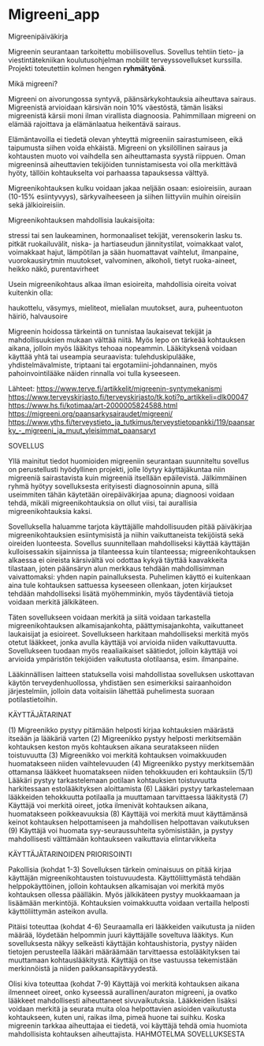 # Migreeni_app
Migreenipäiväkirja

Migreenin seurantaan tarkoitettu mobiilisovellus. Sovellus tehtiin tieto- ja viestintätekniikan koulutusohjelman mobiilit terveyssovellukset kurssilla. Projekti toteutettiin kolmen hengen <strong>ryhmätyönä</strong>.


Mikä migreeni?

Migreeni on aivorungossa syntyvä, päänsärkykohtauksia aiheuttava sairaus. Migreenistä arvioidaan kärsivän noin 10% väestöstä, tämän lisäksi migreenistä kärsii moni ilman virallista diagnoosia. Pahimmillaan migreeni on elämää rajoittava ja elämänlaatua heikentävä sairaus.

Elämäntavoilla ei tiedetä olevan yhteyttä migreeniin sairastumiseen, eikä taipumusta siihen voida ehkäistä. Migreeni on yksilöllinen sairaus ja kohtausten muoto voi vaihdella sen aiheuttamasta syystä riippuen. Oman migreeninsä aiheuttavien tekijöiden tunnistamisesta voi olla merkittävä hyöty, tällöin kohtaukselta voi parhaassa tapauksessa välttyä.

Migreenikohtauksen kulku voidaan jakaa neljään osaan: esioireisiin, auraan (10-15% esiintyvyys), särkyvaiheeseen ja siihen liittyviin muihin oireisiin sekä jälkioireisiin.

 

Migreenikohtauksen mahdollisia laukaisijoita:

stressi tai sen laukeaminen, hormonaaliset tekijät, verensokerin lasku ts. pitkät ruokailuvälit, niska- ja hartiaseudun jännitystilat, voimakkaat valot, voimakkaat hajut, lämpötilan ja sään huomattavat vaihtelut, ilmanpaine, vuorokausirytmin muutokset, valvominen, alkoholi, tietyt ruoka-aineet, heikko näkö, purentavirheet

Usein migreenikohtaus alkaa ilman esioireita, mahdollisia oireita voivat kuitenkin olla:

haukottelu, väsymys, mieliteot, mielialan muutokset, aura, puheentuoton häiriö, halvausoire


Migreenin hoidossa tärkeintä on tunnistaa laukaisevat tekijät ja mahdollisuuksien mukaan välttää niitä. Myös lepo on tärkeää kohtauksen aikana, jolloin myös lääkitys tehoaa nopeammin. Lääkityksenä voidaan käyttää yhtä tai useampia seuraavista: tulehduskipulääke, yhdistelmävalmiste, triptaani tai ergotamiini-johdannainen, myös pahoinvointilääke näiden rinnalla voi tulla kyseeseen.




Lähteet: 
https://www.terve.fi/artikkelit/migreenin-syntymekanismi
https://www.terveyskirjasto.fi/terveyskirjasto/tk.koti?p_artikkeli=dlk00047
https://www.hs.fi/kotimaa/art-2000005824588.html
https://migreeni.org/paansarkysairaudet/migreeni/
https://www.yths.fi/terveystieto_ja_tutkimus/terveystietopankki/119/paansarky_-_migreeni_ja_muut_yleisimmat_paansaryt


SOVELLUS

Yllä mainitut tiedot huomioiden migreeniin seurantaan suunniteltu sovellus on perustellusti hyödyllinen projekti, jolle löytyy käyttäjäkuntaa niin migreeniä sairastavista kuin migreeniä itsellään epäilevistä. Jälkimmäinen ryhmä hyötyy sovelluksesta erityisesti diagnosoinnin apuna, sillä useimmiten tähän käytetään oirepäiväkirjaa apuna; diagnoosi voidaan tehdä, mikäli migreenikohtauksia on ollut viisi, tai aurallisia migreenikohtauksia kaksi.

Sovelluksella haluamme tarjota käyttäjälle mahdollisuuden pitää päiväkirjaa migreenikohtauksien esiintymisistä ja niihin vaikuttaneista tekijöistä sekä oireiden luonteesta. Sovellus suunnitellaan mahdolliseksi käyttää käyttäjän kulloisessakin sijainnissa ja tilanteessa kuin tilanteessa; migreenikohtauksen alkaessa ei oireista kärsivältä voi odottaa kykyä täyttää kaavakkeita tilastaan, joten päänsäryn alun merkkaus tehdään mahdollisimman vaivattomaksi: yhden napin painalluksesta. Puhelimen käyttö ei kuitenkaan aina tule kohtauksen sattuessa kyseeseen ollenkaan, joten kirjaukset tehdään mahdolliseksi lisätä myöhemminkin, myös täydentäviä tietoja voidaan merkitä jälkikäteen.

Täten sovellukseen voidaan merkitä ja siitä voidaan tarkastella migreenikohtauksen alkamisajankohta, päättymisajankohta, vaikuttaneet laukaisijat ja esioireet. Sovellukseen harkitaan mahdolliseksi merkitä myös otetut lääkkeet, jonka avulla käyttäjä voi arvioida niiden vaikuttavuutta. Sovellukseen tuodaan myös reaaliaikaiset säätiedot, jolloin käyttäjä voi arvioida ympäristön tekijöiden vaikutusta olotilaansa, esim. ilmanpaine.

Lääkinnällisen laitteen statuksella voisi mahdollistaa sovelluksen uskottavan käytön terveydenhuollossa, yhdistäen sen esimerkiksi sairaanhoidon järjestelmiin, jolloin data voitaisiin lähettää puhelimesta suoraan potilastietoihin.


KÄYTTÄJÄTARINAT
 
(1) Migreenikko pystyy pitämään helposti kirjaa kohtauksien määrästä itseään ja lääkäriä varten
(2) Migreenikko pystyy helposti merkitsemään kohtauksen keston myös kohtauksen aikana seuratakseen niiden toistuvuutta
(3) Migreenikko voi merkitä kohtauksen voimakkuuden huomatakseen niiden vaihtelevuuden
(4) Migreenikko pystyy merkitsemään ottamansa lääkkeet huomatakseen niiden tehokkuuden eri kohtauksiin
(5/1) Lääkäri pystyy tarkastelemaan potilaan kohtauksien toistuvuutta harkitessaan estolääkityksen aloittamista
(6) Lääkäri pystyy tarkastelemaan lääkkeiden tehokkuutta potilaalla ja muuttamaan tarvittaessa lääkitystä
(7) Käyttäjä voi merkitä oireet, jotka ilmenivät kohtauksen aikana, huomatakseen poikkeavuuksia
(8) Käyttäjä voi merkitä muut käyttämänsä keinot kohtauksen helpottamiseen ja mahdollisen helpottavan vaikutuksen
(9) Käyttäjä voi huomata syy-seuraussuhteita syömisistään, ja pystyy mahdollisesti välttämään kohtaukseen vaikuttavia elintarvikkeita


KÄYTTÄJÄTARINOIDEN PRIORISOINTI
 
Pakollisia (kohdat 1-3)
Sovelluksen tärkein ominaisuus on pitää kirjaa käyttäjän migreenikohtausten toistuvuudesta. Käyttöliittymästä tehdään helppokäyttöinen, jolloin kohtauksen alkamisajan voi merkitä myös kohtauksen ollessa päälläkin. Myös jälkikäteen pystyy muokkaamaan ja lisäämään merkintöjä. Kohtauksien voimakkuutta voidaan vertailla helposti käyttöliittymän asteikon avulla.
 
Pitäisi toteuttaa (kohdat 4-6)
Seuraamalla eri lääkkeiden vaikutusta ja niiden määrää, löydetään helpommin juuri käyttäjälle soveltuva lääkitys. Kun sovelluksesta näkyy selkeästi käyttäjän kohtaushistoria, pystyy näiden tietojen perusteella lääkäri määräämään tarvittaessa estolääkityksen tai muuttamaan kohtauslääkitystä. Käyttäjä on itse vastuussa tekemistään merkinnöistä ja niiden paikkansapitävyydestä.
 
Olisi kiva toteuttaa (kohdat 7-9)
Käyttäjä voi merkitä kohtauksen aikana ilmenneet oireet, onko kyseessä aurallinen/auraton migreeni, ja ovatko lääkkeet mahdollisesti aiheuttaneet sivuvaikutuksia. Lääkkeiden lisäksi voidaan merkitä ja seurata muita oloa helpottavien asioiden vaikutusta kohtaukseen, kuten uni, raikas ilma, pimeä huone tai suihku. Koska migreenin tarkkaa aiheuttajaa ei tiedetä, voi käyttäjä tehdä omia huomiota mahdollisista kohtauksen aiheuttajista. 
HAHMOTELMA SOVELLUKSESTA


